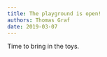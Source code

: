 ```yaml
---
title: The playground is open!
authors: Thomas Graf
date: 2019-03-07
---
```


Time to bring in the toys.
